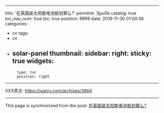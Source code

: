
---
title: '在英国装太阳能电池板划算么?'
permlink: 3jyu5k
catalog: true
toc_nav_num: true
toc: true
position: 9999
date: 2016-11-30 01:00:36
categories:
- cn
tags:
- cn
- solar-panel
thumbnail: 
sidebar:
    right:
        sticky: true
widgets:
    -
        type: toc
        position: right
---


XXX原文:  https://justyy.com/archives/3864

- - -

This page is synchronized from the post: [在英国装太阳能电池板划算么?](https://steemit.com/@justyy/3jyu5k)
